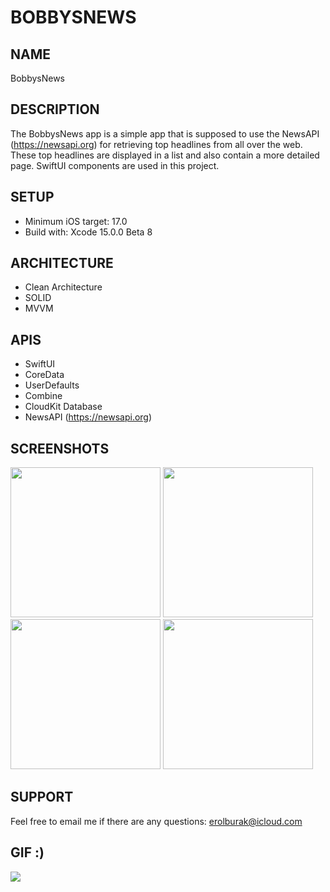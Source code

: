 # BOBBYSNEWS

## NAME
BobbysNews

## DESCRIPTION
The BobbysNews app is a simple app that is supposed to use the NewsAPI (https://newsapi.org) for retrieving top headlines from all over the web. These top headlines are displayed in a list and also contain a more detailed page. SwiftUI components are used in this project.

## SETUP
- Minimum iOS target: 17.0
- Build with: Xcode 15.0.0 Beta 8

## ARCHITECTURE
- Clean Architecture
- SOLID
- MVVM

## APIS
- SwiftUI
- CoreData
- UserDefaults
- Combine
- CloudKit Database
- NewsAPI (https://newsapi.org)

## SCREENSHOTS
<img src="https://github.com/erolburak/bobbysnews/assets/140210017/327eb392-cc63-4ece-a9de-82778140c9ad" style=" width:240px">
<img src="https://github.com/erolburak/bobbysnews/assets/140210017/8e9b597f-d8e0-47aa-8a97-4901702e22e0" style=" width:240px">
<img src="https://github.com/erolburak/bobbysnews/assets/140210017/aca074a1-073c-4838-9b8b-bbcaf114db3e" style=" width:240px">
<img src="https://github.com/erolburak/bobbysnews/assets/140210017/43fa84c7-b4e4-473b-b1db-0e80a6fc2929" style=" width:240px">

## SUPPORT
Feel free to email me if there are any questions: erolburak@icloud.com

## GIF :)
<img src="https://media3.giphy.com/media/v1.Y2lkPTc5MGI3NjExdDI3emQxaHl0bm5uZmNsaXRtNzNjcDRvN2s3OXV4NmFxMnR3d2didyZlcD12MV9pbnRlcm5hbF9naWZfYnlfaWQmY3Q9Zw/Ws6T5PN7wHv3cY8xy8/giphy.gif"/>
